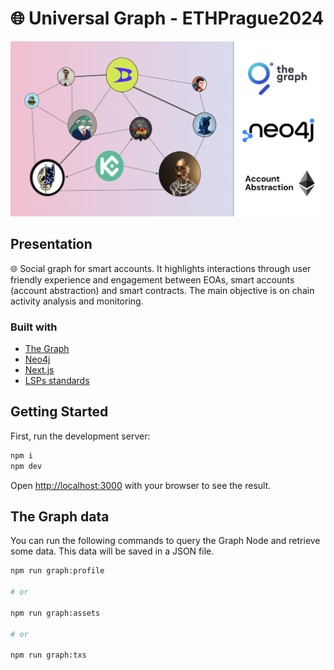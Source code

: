 # 🌐 Universal Graph - ETHPrague2024

![Cover image hackathon EthPrague 2024](./docs/ogp.png)

## Presentation

🌐 Social graph for smart accounts. It highlights interactions through user friendly experience and engagement between EOAs, smart accounts (account abstraction) and smart contracts. The main objective is on chain activity analysis and monitoring.

### Built with

- [The Graph](./api/)
- [Neo4j](https://neo4j.com/)
- [Next.js](https://nextjs.org/)
- [LSPs standards](https://docs.lukso.tech/standards/introduction)

## Getting Started

First, run the development server:

```bash
npm i
npm dev
```

Open [http://localhost:3000](http://localhost:3000) with your browser to see the result.

## The Graph data

You can run the following commands to query the Graph Node and retrieve some data. This data will be saved in a JSON file.

```bash
npm run graph:profile

# or

npm run graph:assets

# or

npm run graph:txs
```
